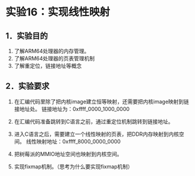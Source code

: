 # 实验16：实现线性映射
## 1．实验目的
1. 了解ARM64处理器的内存管理。
2. 了解ARM64处理器的页表管理机制
3. 了解重定位，链接地址等概念

## 2．实验要求
1. 在汇编代码里除了把内核image建立恒等映射，还需要把内核image映射到链接地址处。
    链接地址为：0xffff_0000_1000_0000
    
2. 在汇编代码准备跳转到C语言之前，通过重定位机制跳转到链接地址。
3. 进入C语言之后，需要建立一个线性映射的页表，把DDR内存映射到内核空间。
     线性映射地址：0xffff_8000_0000_0000
4. 把树莓派的MMIO地址空间也映射到内核空间。
5. 实现fixmap机制。（思考为什么要实现fixmap机制）
